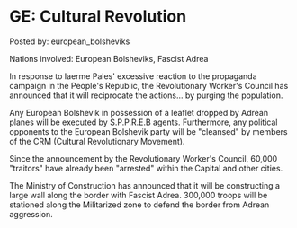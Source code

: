 # GE: Cultural Revolution

Posted by: european_bolsheviks

Nations involved: European Bolsheviks, Fascist Adrea

In response to Iaerme Pales' excessive reaction to the propaganda campaign in the People's Republic, the Revolutionary Worker's Council has announced that it will reciprocate the actions... by purging the population. 

Any European Bolshevik in possession of a leaflet dropped by Adrean planes will be executed by S.P.P.R.E.B agents. Furthermore, any political opponents to the European Bolshevik party will be "cleansed" by members of the CRM (Cultural Revolutionary Movement). 

Since the announcement by the Revolutionary Worker's Council, 60,000 "traitors" have already been "arrested" within the Capital and other cities. 

The Ministry of Construction has announced that it will be constructing a large wall along the border with Fascist Adrea. 300,000 troops will be stationed along the Militarized zone to defend the border from Adrean aggression. 